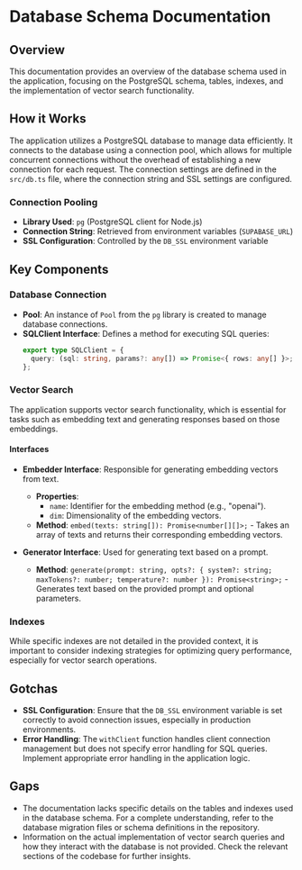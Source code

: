 # Database Schema Documentation

## Overview
This documentation provides an overview of the database schema used in the application, focusing on the PostgreSQL schema, tables, indexes, and the implementation of vector search functionality.

## How it Works
The application utilizes a PostgreSQL database to manage data efficiently. It connects to the database using a connection pool, which allows for multiple concurrent connections without the overhead of establishing a new connection for each request. The connection settings are defined in the `src/db.ts` file, where the connection string and SSL settings are configured.

### Connection Pooling
- **Library Used**: `pg` (PostgreSQL client for Node.js)
- **Connection String**: Retrieved from environment variables (`SUPABASE_URL`)
- **SSL Configuration**: Controlled by the `DB_SSL` environment variable

## Key Components

### Database Connection
- **Pool**: An instance of `Pool` from the `pg` library is created to manage database connections.
- **SQLClient Interface**: Defines a method for executing SQL queries:
  ```typescript
  export type SQLClient = {
    query: (sql: string, params?: any[]) => Promise<{ rows: any[] }>;
  };
  ```

### Vector Search
The application supports vector search functionality, which is essential for tasks such as embedding text and generating responses based on those embeddings.

#### Interfaces
- **Embedder Interface**: Responsible for generating embedding vectors from text.
  - **Properties**:
    - `name`: Identifier for the embedding method (e.g., "openai").
    - `dim`: Dimensionality of the embedding vectors.
  - **Method**: `embed(texts: string[]): Promise<number[][]>;` - Takes an array of texts and returns their corresponding embedding vectors.

- **Generator Interface**: Used for generating text based on a prompt.
  - **Method**: `generate(prompt: string, opts?: { system?: string; maxTokens?: number; temperature?: number }): Promise<string>;` - Generates text based on the provided prompt and optional parameters.

### Indexes
While specific indexes are not detailed in the provided context, it is important to consider indexing strategies for optimizing query performance, especially for vector search operations.

## Gotchas
- **SSL Configuration**: Ensure that the `DB_SSL` environment variable is set correctly to avoid connection issues, especially in production environments.
- **Error Handling**: The `withClient` function handles client connection management but does not specify error handling for SQL queries. Implement appropriate error handling in the application logic.

## Gaps
- The documentation lacks specific details on the tables and indexes used in the database schema. For a complete understanding, refer to the database migration files or schema definitions in the repository.
- Information on the actual implementation of vector search queries and how they interact with the database is not provided. Check the relevant sections of the codebase for further insights.